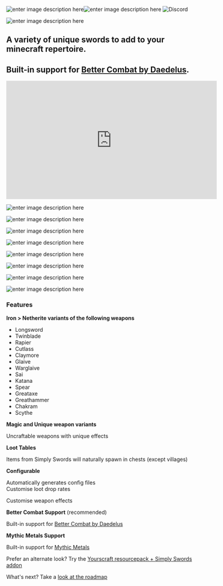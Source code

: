 ![enter image description here](https://img.shields.io/badge/FABRIC-REQUIRED-orange?style=for-the-badge&logo=)![enter image description here](https://img.shields.io/badge/ENVIRONMENT-CLIENT%20&%20SERVER-orange?style=for-the-badge&logo=)
![Discord](https://img.shields.io/discord/1020119045925773382?color=5865f2&label=%20&logo=Discord&logoColor=ffffff&style=for-the-badge)

![enter image description here](https://cdn.modrinth.com/data/bK3Ubu9p/images/0dd3d1284fa65eace85ee94c69306b6ce2d70437.png)

## A variety of unique swords to add to your minecraft repertoire.

## Built-in support for  [Better Combat by Daedelus](https://modrinth.com/mod/better-combat).

<div style="text-align: center;">
<iframe width="560" height="315" src="https://www.youtube.com/embed/5aGU8j2wqM8" title="YouTube video player" frameborder="0" allow="accelerometer; autoplay; clipboard-write; encrypted-media; gyroscope; picture-in-picture" allowfullscreen></iframe>
</div>


![enter image description here](https://media.forgecdn.net/attachments/497/383/weapon_types.png)

![enter image description here](https://media.forgecdn.net/attachments/497/390/runic_variants_frame.gif)

![enter image description here](https://cdn.modrinth.com/data/bK3Ubu9p/images/81a6fb78cbddd92d45c67885ea258e907f369b4a.png)

![enter image description here](https://media.forgecdn.net/attachments/497/385/storms_edge_frame.gif)

![enter image description here](https://media.forgecdn.net/attachments/497/388/soulrend_frame.jpg)

![enter image description here](https://media.forgecdn.net/attachments/497/405/emberblade_frame.jpg)

![enter image description here](https://media.forgecdn.net/attachments/497/406/bramblethorn_frame.gif)

![enter image description here](https://media.forgecdn.net/attachments/497/409/mjolnir_frame.jpg)



### Features

**Iron > Netherite variants of the following weapons**

-   Longsword
-   Twinblade
-   Rapier
-   Cutlass
-   Claymore
-   Glaive
-   Warglaive
-   Sai
-   Katana
-   Spear
-   Greataxe
-   Greathammer
-   Chakram
-   Scythe

**Magic and Unique weapon variants**

Uncraftable weapons with unique effects

**Loot Tables**

Items from Simply Swords will naturally spawn in chests (except villages)

**Configurable**

Automatically generates config files  
Customise loot drop rates

Customise weapon effects

**Better Combat Support** (recommended)

Built-in support for [Better Combat by Daedelus](https://www.curseforge.com/minecraft/mc-mods/better-combat-by-daedelus)

**Mythic Metals Support**

Built-in support for [Mythic Metals](https://www.curseforge.com/minecraft/mc-mods/mythicmetals)

Prefer an alternate look? Try the  [Yourscraft resourcepack + Simply Swords addon](https://www.curseforge.com/minecraft/texture-packs/yourscraft/files/all)

What's next? Take a  [look at the roadmap](https://www.curseforge.com/linkout?remoteUrl=https%253a%252f%252ftrello.com%252fb%252fg6xyfkGr%252fsimply-swords-features)
